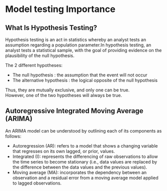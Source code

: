 # Model testing Importance

## What Is Hypothesis Testing?

Hypothesis testing is an act in statistics whereby an analyst tests an assumption regarding a population parameter.In hypothesis testing, an analyst tests a statistical sample, with the goal of providing evidence on the plausibility of the null hypothesis.

The 2 different hypotheses: 
- The null hypothesis : the assumption that the event will not occur
- The alternative hypothesis : the logical opposite of the null hypothesis

Thus, they are mutually exclusive, and only one can be true. \
However, one of the two hypotheses will always be true.

## Autoregressive Integrated Moving Average (ARIMA)

An ARIMA model can be understood by outlining each of its components as follows:
- Autoregression (AR): refers to a model that shows a changing variable that regresses on its own lagged, or prior, values.
- Integrated (I): represents the differencing of raw observations to allow the time series to become stationary (i.e., data values are replaced by the difference between the data values and the previous values).
- Moving average (MA):  incorporates the dependency between an observation and a residual error from a moving average model applied to lagged observations.
